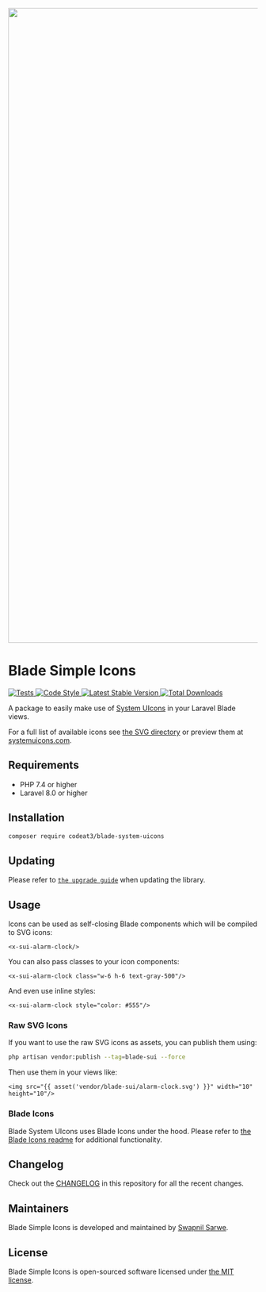 <p align="center">
    <img src="https://banners.beyondco.de/Blade%20System%20UIcons.png?theme=light&packageManager=composer+require&packageName=codeat3%2Fblade-system-uicons&pattern=architect&style=style_1&description=A+package+to+use+System+UIcons+in+your+Laravel+Blade+views&md=1&showWatermark=1&fontSize=100px&images=https%3A%2F%2Flaravel.com%2Fimg%2Flogomark.min.svg" width="1280" title="Social Card Blade Simple Icons">
</p>

# Blade Simple Icons

<a href="https://github.com/codeat3/blade-systemui-icons/actions?query=workflow%3ATests">
    <img src="https://github.com/codeat3/blade-systemui-icons/workflows/Tests/badge.svg" alt="Tests">
</a>
<a href="https://github.styleci.io/repos/258753939">
    <img src="https://github.styleci.io/repos/258753939/shield?style=flat" alt="Code Style">
</a>
<a href="https://packagist.org/packages/codeat3/blade-systemui-icons">
    <img src="https://img.shields.io/packagist/v/codeat3/blade-systemui-icons" alt="Latest Stable Version">
</a>
<a href="https://packagist.org/packages/codeat3/blade-systemui-icons">
    <img src="https://img.shields.io/packagist/dt/codeat3/blade-systemui-icons" alt="Total Downloads">
</a>

A package to easily make use of [System UIcons](hhttps://github.com/CoreyGinnivan/system-uicons) in your Laravel Blade views.

For a full list of available icons see [the SVG directory](resources/svg) or preview them at [systemuicons.com](https://systemuicons.com/).

## Requirements

- PHP 7.4 or higher
- Laravel 8.0 or higher

## Installation

```bash
composer require codeat3/blade-system-uicons
```

## Updating

Please refer to [`the upgrade guide`](UPGRADE.md) when updating the library.

## Usage

Icons can be used as self-closing Blade components which will be compiled to SVG icons:

```blade
<x-sui-alarm-clock/>
```

You can also pass classes to your icon components:

```blade
<x-sui-alarm-clock class="w-6 h-6 text-gray-500"/>
```

And even use inline styles:

```blade
<x-sui-alarm-clock style="color: #555"/>
```

### Raw SVG Icons

If you want to use the raw SVG icons as assets, you can publish them using:

```bash
php artisan vendor:publish --tag=blade-sui --force
```

Then use them in your views like:

```blade
<img src="{{ asset('vendor/blade-sui/alarm-clock.svg') }}" width="10" height="10"/>
```

### Blade Icons

Blade System UIcons uses Blade Icons under the hood. Please refer to [the Blade Icons readme](https://github.com/blade-ui-kit/blade-icons) for additional functionality.

## Changelog

Check out the [CHANGELOG](CHANGELOG.md) in this repository for all the recent changes.

## Maintainers

Blade Simple Icons is developed and maintained by [Swapnil Sarwe](https://swapnilsarwe.com).

## License

Blade Simple Icons is open-sourced software licensed under [the MIT license](LICENSE.md).
